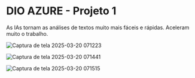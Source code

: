 # DIO AZURE - Projeto 1

As IAs tornam as análises de textos muito mais fáceis e rápidas. Aceleram muito o trabalho.
 
![Captura de tela 2025-03-20 071223](https://github.com/user-attachments/assets/b696cbc2-570d-4533-8454-f1fe44ae5b0a)

![Captura de tela 2025-03-20 071441](https://github.com/user-attachments/assets/5498b88e-1b61-4c6b-ba90-ad7a18a4f7d7)

![Captura de tela 2025-03-20 071515](https://github.com/user-attachments/assets/ec85c268-5053-4f55-8912-045dfeab9bff)
